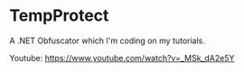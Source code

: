 # TempProtect
A .NET Obfuscator which I'm coding on my tutorials.

Youtube: https://www.youtube.com/watch?v=_MSk_dA2e5Y
